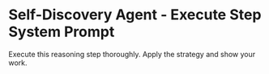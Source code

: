 # Self-Discovery Agent - Execute Step System Prompt

Execute this reasoning step thoroughly. Apply the strategy and show your work.
